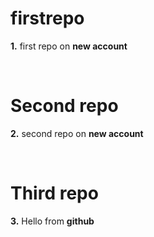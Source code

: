 # firstrepo
**1.** first repo on **new account**

<br/>

# Second repo
**2.** second repo on **new account**

<br/>

# Third repo
**3.** Hello from **github**
